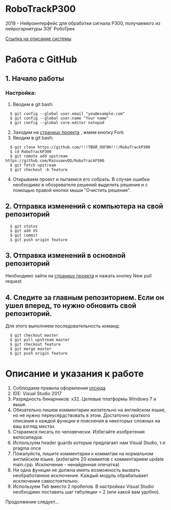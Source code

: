 ﻿# RoboTrackP300
2019 - Нейроинтерфейс для обработки сигнала P300, получаемого из нейрогарнитуры ЭЭГ РобоТрек

[Ссылка на описание системы](https://robotrack-rus.ru/wiki/nejrotexnologii)

# Работа с GitHub
## 1. Начало работы

### Настройка:
  1. Вводим в git bash:
  ```
    $ git config --global user.email "you@example.com"
    $ git config --global user.name "Your name"
    $ git config --global core.editor notepad
  ```
  2. Заходим на [страницу проекта](https://github.com/RazuvaevDD/RoboTrackP300) , жмем кнопку Fork 
  3. Вводим в git bash:
  ```
    $ git clone https://github.com/!!!ТВОЙ_ЛОГИН!!!/RoboTrackP300
    $ cd RoboTrackP300
    $ git remote add upstream https://github.com/RazuvaevDD/RoboTrackP300
    $ git fetch upstream
    $ git checkout -b feature
  ```
  4. Открываем проект и пытаемся его собрать. В случае ошибки необходимо в обозревателе решений выделить решение и с помощью правой кнопки мыши "Очистить решение".

## 2. Отправка изменений с компьютера на свой репозиторий 
```
  $ git status
  $ git add VS
  $ git commit
  $ git push origin feature
```
## 3. Отправка изменений в основной репозиторий

Необходимо зайти на [страницу проекта](https://github.com/RazuvaevDD/RoboTrackP300) и нажать кнопку New pull request

## 4. Следите за главным репозиторием. Если он ушел вперед, то нужно обновить свой репозиторий. 
Для этого выполняем последовательность команд:
```
  $ git checkout master
  $ git pull upstream master
  $ git checkout feature
  $ git merge master
  $ git push origin feature
```
# Описание и указания к работе

1. Соблюдаем правила оформления [отсюда](https://vk.com/doc68214078_474918649?hash=f56f1f25b0f0ec572c&dl=50ac88b3984861fbfb) 
2. IDE: Visual Studio 2017
3. Разрядность бинарников: x32. Целевые платформы Windows 7 и выше.
4. Обязательно пишем комментарии желательно на английском языке, но не нужно переусердствовать в этом. Достаточно краткого описания к каждой функции и пояснения в некоторых сложных на ваш взгляд местах
5. Стараемся писать по человечески. Избегайте изобретения велосипедов.
6. Используем header guards которые предлагает нам Visual Studio, т.е pragma once
7. Пожалуйста, пишите комментарии к коммитам на нормальном английском языке. (избегайте 20 коммитов c комментарием update main.cpp. Исключение - ненайденная опечатка)
8. Ни одна функция не должна иметь возможность вызвать необработанное исключение. Каждый модуль обрабатывает исключения самостоятельно. 
9. Используем Tab вместо 2 пробелов. В настройках Visual Studio необходимо поставить шаг табуляции = 2 (или какой вам удобно). 

Продолжение следует...
